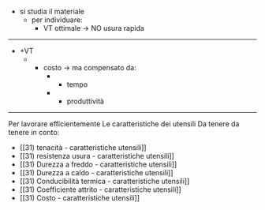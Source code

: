 - si studia il materiale
	- per individuare:
		- VT ottimale -> NO usura rapida

----

- +VT
	- + costo -> ma compensato da: 
		- - tempo
		- + produttività

----

Per lavorare efficientemente
Le caratteristiche dei utensili
Da tenere da tenere in conto:
- [[31)  tenacità - caratteristiche utensili]]
- [[31) resistenza usura - caratteristiche utensili]]
- [[31)  Durezza a freddo - caratteristiche utensili]]
- [[31) Durezza a caldo - caratteristiche utensili]]
- [[31) Conducibilità termica - caratteristiche utensili]]
- [[31) Coefficiente attrito - caratteristiche utensili]]
- [[31) Costo - caratteristiche utensili]]

